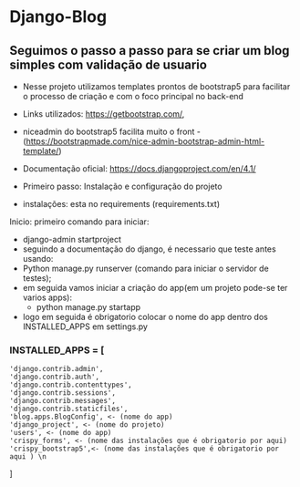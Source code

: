 # Django-Blog

## Seguimos o passo a passo para se criar um blog simples com validação de usuario
- Nesse projeto utilizamos templates prontos de bootstrap5 para facilitar o processo de criação e com o foco principal no back-end
- Links utilizados: https://getbootstrap.com/,
- niceadmin do bootstrap5 facilita muito o front -(https://bootstrapmade.com/nice-admin-bootstrap-admin-html-template/)
- Documentação oficial: https://docs.djangoproject.com/en/4.1/ 	

- Primeiro passo: Instalação e configuração do projeto
- instalações: esta no requirements (requirements.txt)

Inicio: primeiro comando para iniciar:
- django-admin startproject <nome do projeto>
- seguindo a documentação do django, é necessario que teste antes usando:
- Python manage.py runserver (comando para iniciar o servidor de testes);
- em seguida vamos iniciar a criação do app(em um projeto pode-se ter varios apps):
	- python manage.py startapp <nome do app>
- logo em seguida é obrigatorio colocar o nome do app dentro dos INSTALLED_APPS em settings.py
### INSTALLED_APPS = [
	'django.contrib.admin',
	'django.contrib.auth',
	'django.contrib.contenttypes',
	'django.contrib.sessions',
	'django.contrib.messages',
	'django.contrib.staticfiles',
	'blog.apps.BlogConfig', <- (nome do app)
	'django_project', <- (nome do projeto)
	'users', <- (nome do app)
	'crispy_forms', <- (nome das instalações que é obrigatorio por aqui)
	'crispy_bootstrap5',<- (nome das instalações que é obrigatorio por aqui ) \n
]
